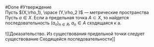 #Done    #Утверждение  
Пусть $(X,\rho_1), \space (Y,\rho_2 )$﻿ — метрические пространства
Пусть $a\in X$﻿. Если а предельная точка $A\subset X$﻿, то найдется последовательность $(a_n)_{n\in R},$﻿ $a_n\in A$﻿ сходящаяся к а.

![[Доказательство. Из существования предельной точки следует существование Сходящейся последовательности]]

